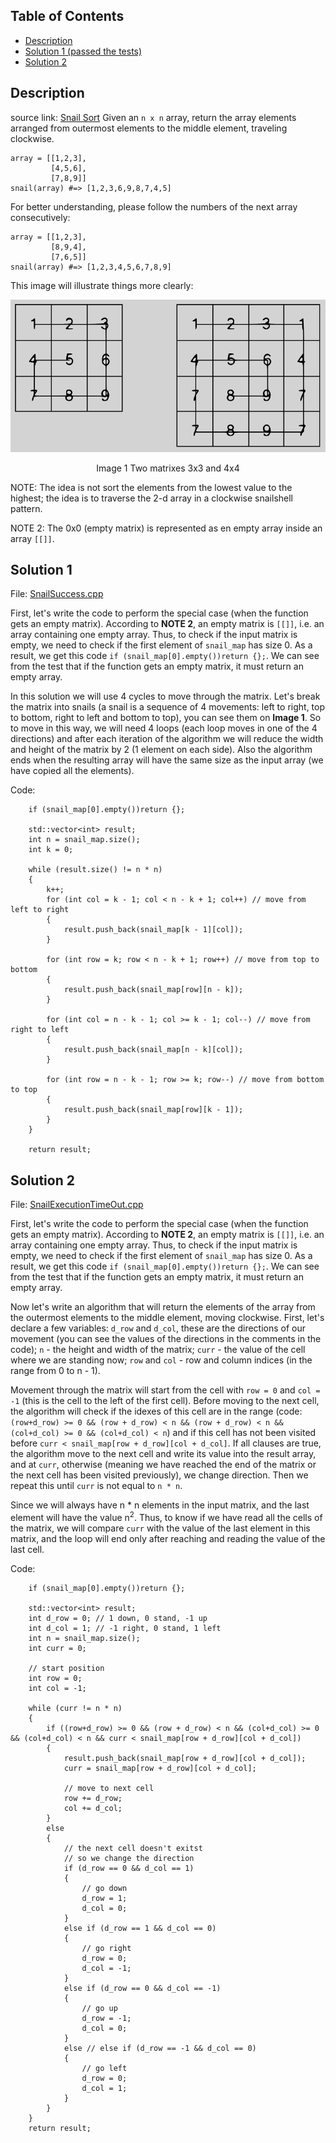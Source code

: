 ## Table of Contents
* [Description](#description )
* [Solution 1 (passed the tests)](#solution-1)
* [Solution 2](#solution-2)

## Description
source link: [Snail Sort](https://www.codewars.com/kata/521c2db8ddc89b9b7a0000c1)
Given an `n x n` array, return the array elements arranged from outermost elements to the middle element, traveling clockwise.
```
array = [[1,2,3],
         [4,5,6],
         [7,8,9]]
snail(array) #=> [1,2,3,6,9,8,7,4,5]
```
For better understanding, please follow the numbers of the next array consecutively:
```
array = [[1,2,3],
         [8,9,4],
         [7,6,5]]
snail(array) #=> [1,2,3,4,5,6,7,8,9]
```
This image will illustrate things more clearly:

![Two matrixes 3x3 and 4x4](Codewars_array_image.png)
<p align="center">
    Image 1 Two matrixes 3x3 and 4x4
</p>

NOTE: The idea is not sort the elements from the lowest value to the highest; the idea is to traverse the 2-d array in a clockwise snailshell pattern.

NOTE 2: The 0x0 (empty matrix) is represented as en empty array inside an array  `[[]]`.

## Solution 1
File: [SnailSuccess.cpp](SnailSuccess.cpp)

First, let's write the code to perform the special case (when the function gets an empty matrix). According to **NOTE 2**, an empty matrix is `[[]]`, i.e. an array containing one empty array. Thus, to check if the input matrix is empty, we need to check if the first element of `snail_map` has size 0. As a result, we get this code `if (snail_map[0].empty())return {};`. We can see from the test that if the function gets an empty matrix, it must return an empty array.

In this solution we will use 4 cycles to move through the matrix. Let's break the matrix into snails (a snail is a sequence of 4 movements: left to right, top to bottom, right to left and bottom to top), you can see them on **Image 1**. So to move in this way, we will need 4 loops (each loop moves in one of the 4 directions) and after each iteration of the algorithm we will reduce the width and height of the matrix by 2 (1 element on each side). Also the algorithm ends when the resulting array will have the same size as the input array (we have copied all the elements).

Code:
```
    if (snail_map[0].empty())return {};

    std::vector<int> result;
    int n = snail_map.size();
    int k = 0;

    while (result.size() != n * n)
    {
        k++;
        for (int col = k - 1; col < n - k + 1; col++) // move from left to right
        {
            result.push_back(snail_map[k - 1][col]);
        }

        for (int row = k; row < n - k + 1; row++) // move from top to bottom
        {
            result.push_back(snail_map[row][n - k]);
        }

        for (int col = n - k - 1; col >= k - 1; col--) // move from right to left
        {
            result.push_back(snail_map[n - k][col]);
        }

        for (int row = n - k - 1; row >= k; row--) // move from bottom to top
        {
            result.push_back(snail_map[row][k - 1]);
        }
    }

    return result;
```

## Solution 2
File: [SnailExecutionTimeOut.cpp](SnailExecutionTimeOut.cpp)

First, let's write the code to perform the special case (when the function gets an empty matrix). According to **NOTE 2**, an empty matrix is `[[]]`, i.e. an array containing one empty array. Thus, to check if the input matrix is empty, we need to check if the first element of `snail_map` has size 0. As a result, we get this code `if (snail_map[0].empty())return {};`. We can see from the test that if the function gets an empty matrix, it must return an empty array.

Now let's write an algorithm that will return the elements of the array from the outermost elements to the middle element, moving clockwise. First, let's declare a few variables: `d_row` and `d_col`, these are the directions of our movement (you can see the values of the directions in the comments in the code); `n` - the height and width of the matrix; `curr` - the value of the cell where we are standing now; `row` and `col` - row and column indices (in the range from 0 to n - 1).


Movement through the matrix will start from the cell with `row = 0` and `col = -1` (this is the cell to the left of the first cell). Before moving to the next cell, the algorithm will check if the idexes of this cell are in the range (code: `(row+d_row) >= 0 && (row + d_row) < n && (row + d_row) < n && (col+d_col) >= 0 && (col+d_col) < n`) and if this cell has not been visited before `curr < snail_map[row + d_row][col + d_col]`. If all clauses are true, the algorithm move to the next cell and write its value into the result array, and at `curr`, otherwise (meaning we have reached the end of the matrix or the next cell has been visited previously), we change direction. Then we repeat this until `curr` is not equal to `n * n`.

Since we will always have n * n elements in the input matrix, and the last element will have the value n<sup>2</sup>. Thus, to know if we have read all the cells of the matrix, we will compare `curr` with the value of the last element in this matrix, and the loop will end only after reaching and reading the value of the last cell.

Code:
```
    if (snail_map[0].empty())return {};

    std::vector<int> result;
    int d_row = 0; // 1 down, 0 stand, -1 up
    int d_col = 1; // -1 right, 0 stand, 1 left
    int n = snail_map.size();
    int curr = 0;

    // start position
    int row = 0;
    int col = -1;

    while (curr != n * n)
    {
        if ((row+d_row) >= 0 && (row + d_row) < n && (col+d_col) >= 0 && (col+d_col) < n && curr < snail_map[row + d_row][col + d_col])
        {
            result.push_back(snail_map[row + d_row][col + d_col]);
            curr = snail_map[row + d_row][col + d_col];

            // move to next cell
            row += d_row;
            col += d_col;
        }
        else
        {
            // the next cell doesn't exitst
            // so we change the direction
            if (d_row == 0 && d_col == 1)
            {
                // go down
                d_row = 1;
                d_col = 0;
            }
            else if (d_row == 1 && d_col == 0)
            {
                // go right
                d_row = 0;
                d_col = -1;
            }
            else if (d_row == 0 && d_col == -1)
            {
                // go up
                d_row = -1;
                d_col = 0;
            }
            else // else if (d_row == -1 && d_col == 0)
            {
                // go left
                d_row = 0;
                d_col = 1;
            }
        }
    }
    return result;
```
